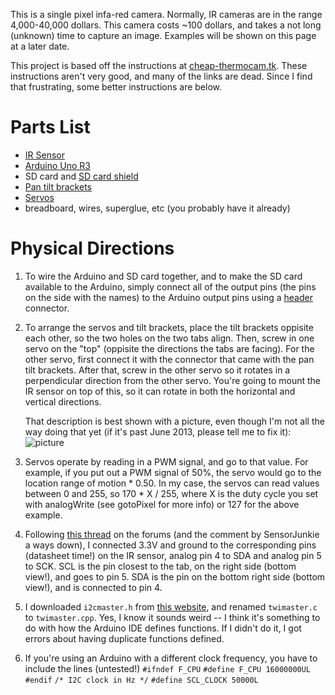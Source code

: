 This is a single pixel infa-red camera. Normally, IR cameras are in the range
4,000-40,000 dollars. This camera costs ~100 dollars, and takes a not long
(unknown) time to capture an image. Examples will be shown on this page at a
later date.

This project is based off the instructions at [cheap-thermocam.tk][1]. These
instructions aren't very good, and many of the links are dead. Since I find that
frustrating, some better instructions are below. 


Parts List
=========
* [IR Sensor][ir3accurate]
* [Arduino Uno R3][arduino]
* SD card and [SD card shield][SD]
* [Pan tilt brackets][pan]
* [Servos][servos]
* breadboard, wires, superglue, etc (you probably have it already)

Physical Directions
===================
1. To wire the Arduino and SD card together, and to make the SD card available
   to the Arduino, simply connect all of the output pins (the pins on the side
   with the names) to the Arduino output pins using a [header][header]
   connector.

2. To arrange the servos and tilt brackets, place the tilt brackets oppisite
   each other, so the two holes on the two tabs align. Then, screw in one servo
   on the "top" (oppisite the directions the tabs are facing). For the other
   servo, first connect it with the connector that came with the pan tilt
   brackets. After that, screw in the other servo so it rotates in a
   perpendicular direction from the other servo. You're going to mount the IR
   sensor on top of this, so it can rotate in both the horizontal and vertical
   directions.

   That description is best shown with a picture, even though I'm not all the
   way doing that yet (if it's past June 2013, please tell me to fix it): ![picture][picture]

3. Servos operate by reading in a PWM signal, and go to that value. For example,
   if you put out a PWM signal of 50%, the servo would go to the location range
   of motion * 0.50. In my case, the servos can read values between 0 and 255,
   so 170 * X / 255, where X is the duty cycle you set with analogWrite (see
   gotoPixel for more info) or 127 for the above example. 

4. Following [this thread][thread] on the forums (and the comment by
   SensorJunkie a ways down), I connected 3.3V and ground to the corresponding
   pins (datasheet time!) on the IR sensor, analog pin 4 to SDA and analog pin 5
   to SCK. SCL is the pin closest to the tab, on the right side (bottom view!),
   and goes to pin 5. SDA is the pin on the bottom right side (bottom view!),
   and is connected to pin 4.

5. I downloaded `i2cmaster.h` from [this website][i2cmaster], and renamed
   `twimaster.c` to `twimaster.cpp`. Yes, I know it sounds weird -- I think it's
   something to do with how the Arduino IDE defines functions. If I didn't do
   it, I got errors about having duplicate functions defined. 
   
6. If you're using an Arduino with a different clock frequency, you have to
   include the lines (untested!)
   `#ifndef F_CPU` `#define F_CPU 16000000UL` `#endif` `/* I2C clock in Hz */`
   `#define SCL_CLOCK 50000L`

[1]:http://www.cheap-thermocam.net/old-version/
[servos]:https://www.sparkfun.com/products/9065
[pan]:https://www.sparkfun.com/products/10335
[arduino]:https://www.sparkfun.com/products/11021
[ir3accurate]:http://www.futureelectronics.com/en/technologies/semiconductors/analog/sensors/temperature/Pages/3003055-MLX90614ESF-DCI-000-TU.aspx?IM=0
[SD]:https://www.sparkfun.com/products/9802
[header]:http://en.wikipedia.org/wiki/Pin\_header
[picture]:https://raw.github.com/scottsievert/IRcamera/master/pan-tilt-brackets.jpg
[i2cmaster]:homepage.hispeed.ch/peterfleury/avr-software.html
[thread]:http://forum.arduino.cc/index.php/topic,21317.0.html
